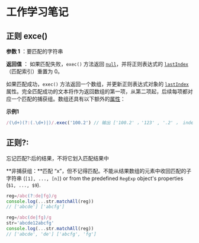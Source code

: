 # 工作学习笔记

## 正则 exce()

**参数 1** ：要匹配的字符串

**返回值** ： 如果匹配失败，`exec()` 方法返回 [`null`](https://developer.mozilla.org/zh-CN/docs/Web/JavaScript/Reference/Operators/null)，并将正则表达式的 [`lastIndex`](https://developer.mozilla.org/zh-CN/docs/Web/JavaScript/Reference/Global_Objects/RegExp/lastIndex) （匹配索引）重置为 0。

如果匹配成功，`exec()` 方法返回一个数组，并更新正则表达式对象的 [`lastIndex`](https://developer.mozilla.org/zh-CN/docs/Web/JavaScript/Reference/Global_Objects/RegExp/lastIndex) 属性。完全匹配成功的文本将作为返回数组的第一项，从第二项起，后续每项都对应一个匹配的捕获组。数组还具有以下额外的[属性](https://developer.mozilla.org/zh-CN/docs/Web/JavaScript/Reference/Global_Objects/RegExp/exec)：

**示例1**

~~~js
/(\d+)(?:(.\d+)|)/.exec('100.2') // 输出 ['100.2' ，'123' , '.2' ， index： 0 ， groups: undefined , input:'123.2']

~~~

## 正则?:

忘记匹配?:后的结果，不将它划入匹配结果中

**非捕获组：**匹配 “x”，但不记得匹配。不能从结果数组的元素中收回匹配的子字符串 (`[1], ..., [n]`) or from the predefined `RegExp` object's properties (`$1, ..., $9`).

~~~js
reg=/abc(?:de|fg)/g
console.log(...str.matchAll(reg))
// ['abcde'] ['abcfg']
~~~



~~~js
reg=/abc(de|fg)/g
str='abcde12abcfg'
console.log(...str.matchAll(reg))
// ['abcde', 'de'] ['abcfg', 'fg']
~~~

